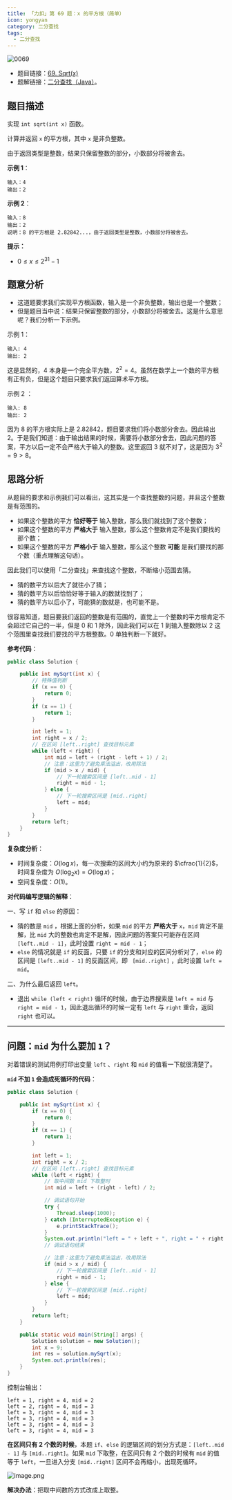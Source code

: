 ```yaml
---
title: 「力扣」第 69 题：x 的平方根（简单）
icon: yongyan
category: 二分查找
tags:
  - 二分查找
---
```


![0069](https://tva1.sinaimg.cn/large/008i3skNgy1gx8jg2mj5wj30p00angm2.jpg)

- 题目链接：[69. Sqrt(x)](https://leetcode-cn.com/problems/sqrtx/)
- 题解链接：[二分查找（Java）](https://leetcode-cn.com/problems/sqrtx/solution/er-fen-cha-zhao-niu-dun-fa-python-dai-ma-by-liweiw/)。

## 题目描述

实现 `int sqrt(int x)` 函数。

计算并返回 `x` 的平方根，其中 `x` 是非负整数。

由于返回类型是整数，结果只保留整数的部分，小数部分将被舍去。

**示例 1**：

```
输入：4
输出：2
```

**示例 2**：

```
输入：8
输出：2
说明：8 的平方根是 2.82842...，由于返回类型是整数，小数部分将被舍去。
```

**提示：**

- $0 \le x \le 2^{31} - 1$

## 题意分析

- 这道题要求我们实现平方根函数，输入是一个非负整数，输出也是一个整数；
- 但是题目当中说：结果只保留整数的部分，小数部分将被舍去。这是什么意思呢？我们分析一下示例。

示例 1：

```
输入: 4
输出: 2
```

这是显然的，$4$ 本身是一个完全平方数，$2^2 = 4$。虽然在数学上一个数的平方根有正有负，但是这个题目只要求我们返回算术平方根。

示例 2 ：

```
输入: 8
输出: 2
```

因为 $8$ 的平方根实际上是 $2.82842$，题目要求我们将小数部分舍去。因此输出 $2$。于是我们知道：由于输出结果的时候，需要将小数部分舍去，因此问题的答案，平方以后一定不会严格大于输入的整数。这里返回 $3$ 就不对了，这是因为 $3^2 = 9 > 8$。

## 思路分析

从题目的要求和示例我们可以看出，这其实是一个查找整数的问题，并且这个整数是有范围的。

- 如果这个整数的平方 **恰好等于** 输入整数，那么我们就找到了这个整数；
- 如果这个整数的平方 **严格大于** 输入整数，那么这个整数肯定不是我们要找的那个数；
- 如果这个整数的平方 **严格小于** 输入整数，那么这个整数 **可能** 是我们要找的那个数（重点理解这句话）。

因此我们可以使用「二分查找」来查找这个整数，不断缩小范围去猜。

- 猜的数平方以后大了就往小了猜；
- 猜的数平方以后恰恰好等于输入的数就找到了；
- 猜的数平方以后小了，可能猜的数就是，也可能不是。

很容易知道，题目要我们返回的整数是有范围的，直觉上一个整数的平方根肯定不会超过它自己的一半，但是 $0$ 和 $1$ 除外，因此我们可以在 $1$ 到输入整数除以 $2$ 这个范围里查找我们要找的平方根整数。$0$ 单独判断一下就好。

**参考代码**：

```java
public class Solution {

    public int mySqrt(int x) {
        // 特殊值判断
        if (x == 0) {
            return 0;
        }
        if (x == 1) {
            return 1;
        }

        int left = 1;
        int right = x / 2;
        // 在区间 [left..right] 查找目标元素
        while (left < right) {
            int mid = left + (right - left + 1) / 2;
            // 注意：这里为了避免乘法溢出，改用除法
            if (mid > x / mid) {
                // 下一轮搜索区间是 [left..mid - 1]
                right = mid - 1;
            } else {
                // 下一轮搜索区间是 [mid..right]
                left = mid;
            }
        }
        return left;
    }
}
```

**复杂度分析**：

- 时间复杂度：$O(\log x)$，每一次搜索的区间大小约为原来的 $\cfrac{1}{2}$，时间复杂度为 $O(\log_2 x) = O(\log x)$；
- 空间复杂度：$O(1)$。

**对代码编写逻辑的解释**：

一、写 `if` 和 `else` 的原因：

- 猜的数是 `mid` ，根据上面的分析，如果 `mid` 的平方 **严格大于** `x`，`mid` 肯定不是解，比 `mid` 大的整数也肯定不是解，因此问题的答案只可能存在区间 `[left..mid - 1]`，此时设置 `right = mid - 1`；
- `else` 的情况就是 `if` 的反面，只要 `if` 的分支和对应的区间分析对了，`else` 的区间是 `[left..mid - 1]` 的反面区间，即 ` [mid..right]` ，此时设置 `left = mid`。

二、为什么最后返回 `left`。

- 退出 `while (left < right)` 循环的时候，由于边界搜索是 `left = mid` 与 `right = mid - 1`，因此退出循环的时候一定有 `left` 与 `right` 重合，返回 `right` 也可以。

---

## 问题：`mid` 为什么要加 `1`？

对着错误的测试用例打印出变量 `left` 、`right` 和 `mid` 的值看一下就很清楚了。

**`mid` 不加 `1` 会造成死循环的代码**：

```java
public class Solution {

    public int mySqrt(int x) {
        if (x == 0) {
            return 0;
        }
        if (x == 1) {
            return 1;
        }

        int left = 1;
        int right = x / 2;
        // 在区间 [left..right] 查找目标元素
        while (left < right) {
            // 取中间数 mid 下取整时
            int mid = left + (right - left) / 2;

            // 调试语句开始
            try {
                Thread.sleep(1000);
            } catch (InterruptedException e) {
                e.printStackTrace();
            }
            System.out.println("left = " + left + ", right = " + right + ", mid = " + mid);
            // 调试语句结束

            // 注意：这里为了避免乘法溢出，改用除法
            if (mid > x / mid) {
                // 下一轮搜索区间是 [left..mid - 1]
                right = mid - 1;
            } else {
                // 下一轮搜索区间是 [mid..right]
                left = mid;
            }
        }
        return left;
    }

    public static void main(String[] args) {
        Solution solution = new Solution();
        int x = 9;
        int res = solution.mySqrt(x);
        System.out.println(res);
    }
}
```

控制台输出：

```
left = 1, right = 4, mid = 2
left = 2, right = 4, mid = 3
left = 3, right = 4, mid = 3
left = 3, right = 4, mid = 3
left = 3, right = 4, mid = 3
left = 3, right = 4, mid = 3
```

**在区间只有 $2$ 个数的时候**，本题 `if`、`else` 的逻辑区间的划分方式是：`[left..mid - 1]` 与 `[mid..right]`。如果 `mid` 下取整，在区间只有 $2$ 个数的时候有 `mid` 的值等于 `left`，一旦进入分支 `[mid..right]` 区间不会再缩小，出现死循环。

![image.png](https://tva1.sinaimg.cn/large/e6c9d24egy1h2towzutmnj21hc0u041o.jpg)

**解决办法**：把取中间数的方式改成上取整。
